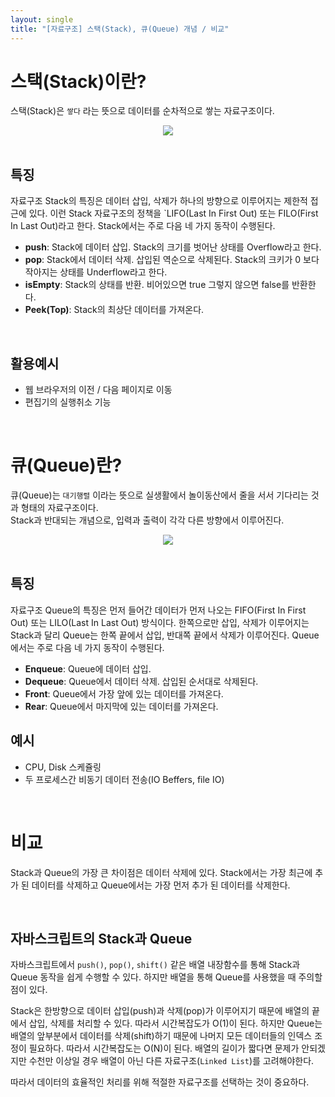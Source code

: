 ```yaml
---
layout: single
title: "[자료구조] 스택(Stack), 큐(Queue) 개념 / 비교"
---
```


# 스택(Stack)이란?

스택(Stack)은 `쌓다` 라는 뜻으로 데이터를 순차적으로 쌓는 자료구조이다.

<center>
<img src="https://user-images.githubusercontent.com/67500926/120292078-f0101680-c2fe-11eb-9a53-3c94bb1f9706.png">
</center>

<br>

## 특징

자료구조 Stack의 특징은 데이터 삽입, 삭제가 하나의 방향으로 이루어지는 제한적 접근에 있다.
이런 Stack 자료구조의 정책을 `LIFO(Last In First Out) 또는 FILO(First In Last Out)라고 한다.
Stack에서는 주로 다음 네 가지 동작이 수행된다.

- **push**: Stack에 데이터 삽입. Stack의 크기를 벗어난 상태를 Overflow라고 한다.
- **pop**: Stack에서 데이터 삭제. 삽입된 역순으로 삭제된다. Stack의 크키가 0 보다 작아지는 상태를 Underflow라고 한다.
- **isEmpty**: Stack의 상태를 반환. 비어있으면 true 그렇지 않으면 false를 반환한다.
- **Peek(Top)**: Stack의 최상단 데이터를 가져온다.

<br>

## 활용예시

- 웹 브라우저의 이전 / 다음 페이지로 이동
- 편집기의 실행취소 기능

<br>

# 큐(Queue)란?

큐(Queue)는 `대기행렬` 이라는 뜻으로 실생활에서 놀이동산에서 줄을 서서 기다리는 것과 형태의 자료구조이다.  
Stack과 반대되는 개념으로, 입력과 출력이 각각 다른 방향에서 이루어진다.

<center>
<img src="https://user-images.githubusercontent.com/67500926/120291577-6a8c6680-c2fe-11eb-9e91-b82a56f695df.png">
</center>
<br>

## 특징

자료구조 Queue의 특징은 먼저 들어간 데이터가 먼저 나오는 FIFO(First In First Out) 또는 LILO(Last In Last Out) 방식이다.
한쪽으로만 삽입, 삭제가 이루어지는 Stack과 달리 Queue는 한쪽 끝에서 삽입, 반대쪽 끝에서 삭제가 이루어진다.
Queue에서는 주로 다음 네 가지 동작이 수행된다.

- **Enqueue**: Queue에 데이터 삽입.
- **Dequeue**: Queue에서 데이터 삭제. 삽입된 순서대로 삭제된다.
- **Front**: Queue에서 가장 앞에 있는 데이터를 가져온다.
- **Rear**: Queue에서 마지막에 있는 데이터를 가져온다.

## 예시

- CPU, Disk 스케쥴링
- 두 프로세스간 비동기 데이터 전송(IO Beffers, file IO)

<br>

# 비교

Stack과 Queue의 가장 큰 차이점은 데이터 삭제에 있다.
Stack에서는 가장 최근에 추가 된 데이터를 삭제하고 Queue에서는 가장 먼저 추가 된 데이터를 삭제한다.

<br>

## 자바스크립트의 Stack과 Queue

자바스크립트에서 `push()`, `pop()`, `shift()` 같은 배열 내장함수를 통해 Stack과 Queue 동작을 쉽게 수행할 수 있다.
하지만 배열을 통해 Queue를 사용했을 때 주의할 점이 있다.

Stack은 한방향으로 데이터 삽입(push)과 삭제(pop)가 이루어지기 때문에 배열의 끝에서 삽입, 삭제를 처리할 수 있다. 따라서 시간복잡도가 O(1)이 된다.
하지만 Queue는 배열의 앞부분에서 데이터를 삭제(shift)하기 때문에 나머지 모든 데이터들의 인덱스 조정이 필요하다. 따라서 시간복잡도는 O(N)이 된다.
배열의 길이가 짧다면 문제가 안되겠지만 수천만 이상일 경우 배열이 아닌 다른 자료구조(`Linked List`)를 고려해야한다.

따라서 데이터의 효율적인 처리를 위해 적절한 자료구조를 선택하는 것이 중요하다.
